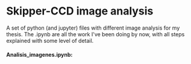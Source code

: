 # Skipper-CCD image analysis
A set of python (and jupyter) files with different image analysis for my thesis.
The .ipynb are all the work I've been doing by now, with all steps explained with some level of detail.

#### Analisis_imagenes.ipynb:
